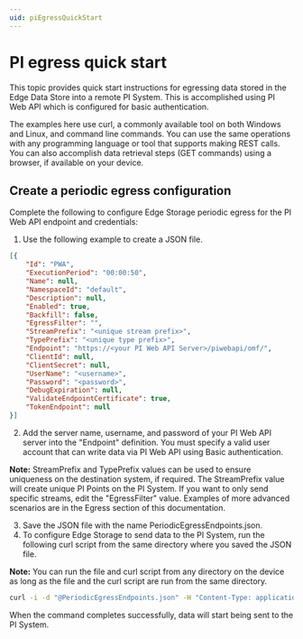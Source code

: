 ```yaml
---
uid: piEgressQuickStart
---
```


# PI egress quick start

This topic provides quick start instructions for egressing data stored in the Edge Data Store into a remote PI System. This is accomplished using PI Web API which is configured for basic authentication.

The examples here use curl, a commonly available tool on both Windows and Linux, and command line commands. You can use the same operations with any programming language or tool that supports making REST calls. You can also accomplish data retrieval steps (GET commands) using a browser, if available on your device.

## Create a periodic egress configuration

Complete the following to configure Edge Storage periodic egress for the PI Web API endpoint and credentials:

1. Use the following example to create a JSON file.

```json
[{
    "Id": "PWA",
    "ExecutionPeriod": "00:00:50",
    "Name": null,
    "NamespaceId": "default",
    "Description": null,
    "Enabled": true,
    "Backfill": false,
    "EgressFilter": "",
    "StreamPrefix": "<unique stream prefix>",
    "TypePrefix": "<unique type prefix>",
    "Endpoint": "https://<your PI Web API Server>/piwebapi/omf/",
    "ClientId": null,
    "ClientSecret": null,
    "UserName": "<username>",
    "Password": "<password>",
    "DebugExpiration": null,
    "ValidateEndpointCertificate": true,
    "TokenEndpoint": null
}]
```

2. Add the server name, username, and password of your PI Web API server into the "Endpoint" definition.  You must specify a valid user account that can write data via PI Web API using Basic authentication.

**Note:** StreamPrefix and TypePrefix values can be used to ensure uniqueness on the destination system, if required. The StreamPrefix value will create unique PI Points on the PI System. If you want to only send specific streams, edit the "EgressFilter" value. Examples of more advanced scenarios are in the Egress section of this documentation.

3. Save the JSON file with the name PeriodicEgressEndpoints.json.
4. To configure Edge Storage to send data to the PI System, run the following curl script from the same directory where you saved the JSON file. 

**Note:** You can run the file and curl script from any directory on the device as long as the file and the curl script are run from the same directory.

```bash
curl -i -d "@PeriodicEgressEndpoints.json" -H "Content-Type: application/json" -X PUT http://localhost:5590/api/v1/configuration/storage/PeriodicEgressEndpoints/
```

When the command completes successfully, data will start being sent to the PI System.
